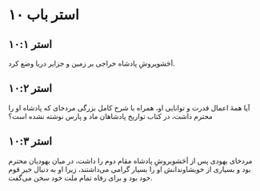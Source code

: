 # استر باب ۱۰

## استر ۱۰:۱
اَحَشویروشِ پادشاه خراجی بر زمین و جزایر دریا وضع کرد.

## استر ۱۰:۲
آیا همهٔ اعمال قدرت و توانایی او، همراه با شرح کامل بزرگی مردخای که پادشاه او را محترم داشت، در کتاب تواریخ پادشاهان ماد و پارس نوشته نشده است؟

## استر ۱۰:۳
مردخای یهودی پس از اَحَشویروشِ پادشاه مقام دوم را داشت، در میان یهودیان محترم بود و بسیاری از خویشاوندانش او را بسیار گرامی می‌داشتند، زیرا او به دنبال خیر قوم خود بود و برای رفاه تمام ملت خود سخن می‌گفت.
